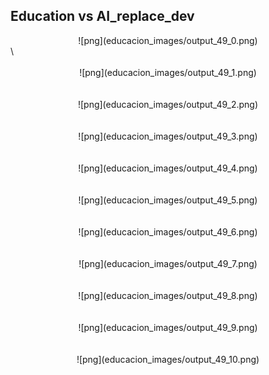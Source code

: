 ## Education vs AI_replace_dev

<center>![png](educacion_images/output_49_0.png)   </center>\
<br/><br/>
<center>![png](educacion_images/output_49_1.png)   </center>
<br/><br/>
<center>![png](educacion_images/output_49_2.png)   </center>
<br/><br/>
<center>![png](educacion_images/output_49_3.png)   </center>
<br/><br/>
<center>![png](educacion_images/output_49_4.png)   </center>
<br/><br/>
<center>![png](educacion_images/output_49_5.png)   </center>
<br/><br/>
<center>![png](educacion_images/output_49_6.png)   </center>
<br/><br/>
<center>![png](educacion_images/output_49_7.png)   </center>
<br/><br/>
<center>![png](educacion_images/output_49_8.png)   </center>
<br/><br/>
<center>![png](educacion_images/output_49_9.png)   </center>
<br/><br/>
<center>![png](educacion_images/output_49_10.png)  </center>

</br></br>

